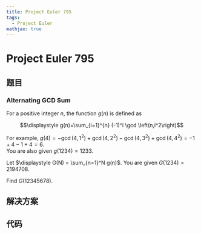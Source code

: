```yaml
---
title: Project Euler 795
tags:
  - Project Euler
mathjax: true
---
```

<escape><!-- more --></escape>
    
# Project Euler 795
## 题目
### Alternating GCD Sum



For a positive integer $n$, the function $g(n)$ is defined as

$$\displaystyle g(n)=\sum_{i=1}^{n} (-1)^i \gcd \left(n,i^2\right)$$

For example, $g(4) = -\gcd \left(4,1^2\right) + \gcd \left(4,2^2\right) - \gcd \left(4,3^2\right) + \gcd \left(4,4^2\right) = -1+4-1+4=6$.<br />
You are also given $g(1234)=1233$.


Let $\displaystyle G(N) = \sum_{n=1}^N g(n)$. You are given $G(1234) = 2194708$.


Find $G(12345678)$.



## 解决方案


## 代码


